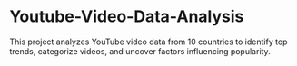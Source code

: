 # Youtube-Video-Data-Analysis
This project analyzes YouTube video data from 10 countries to identify top trends, categorize videos, and uncover factors influencing popularity.

